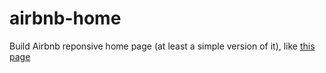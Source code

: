 # airbnb-home
Build Airbnb reponsive home page (at least a simple version of it), like [this page](http://stub4ever.github.io/airbnb-responsive/)
